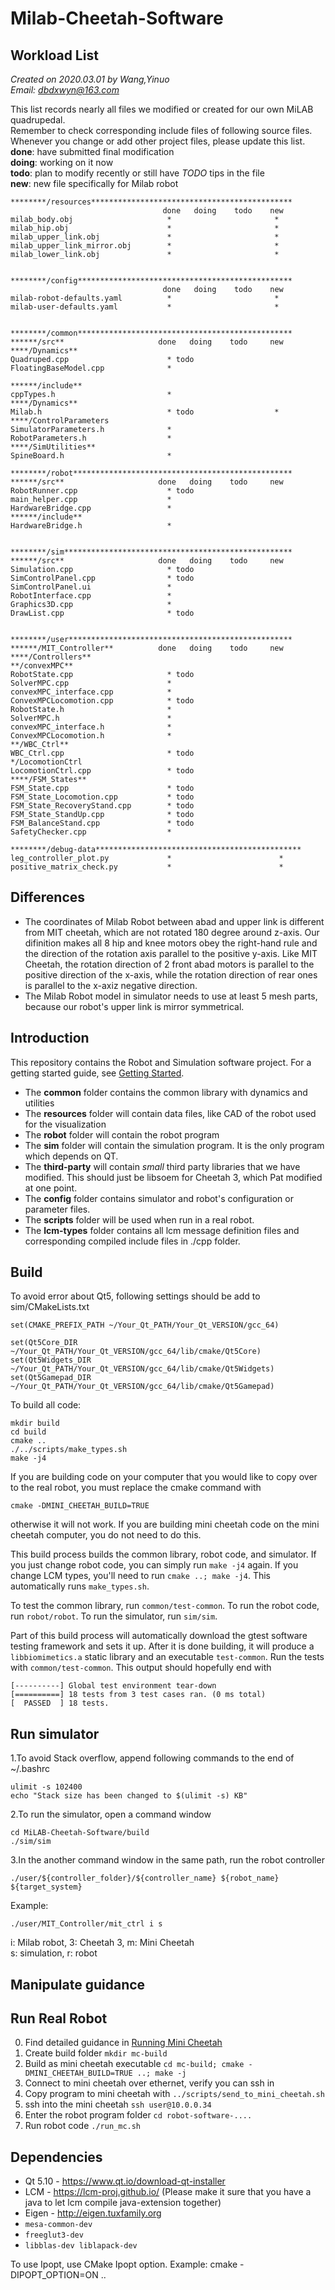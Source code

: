 # Milab-Cheetah-Software 
## Workload List
*Created on 2020.03.01 by Wang,Yinuo*\
*Email: dbdxwyn@163.com*

This list records nearly all files we modified or created for our own MiLAB quadrupedal. \
Remember to check corresponding include files of following source files. \
Whenever you change or add other project files, please update this list. \
**done**: have submitted final modification \
**doing**: working on it now \
**todo**: plan to modify recently or still have *TODO* tips in the file \
**new**: new file specifically for Milab robot
```
********/resources*********************************************
                                  done   doing    todo    new
milab_body.obj                     *                       *
milab_hip.obj                      *                       *
milab_upper_link.obj               *                       *
milab_upper_link_mirror.obj        *                       *
milab_lower_link.obj               *                       *


********/config************************************************
                                  done   doing    todo    new
milab-robot-defaults.yaml          *                       *
milab-user-defaults.yaml           *                       *


********/common************************************************
******/src**                     done   doing    todo     new
****/Dynamics**
Quadruped.cpp                      * todo
FloatingBaseModel.cpp              * 

******/include**
cppTypes.h                         *
****/Dynamics**
Milab.h                            * todo                  *
****/ControlParameters
SimulatorParameters.h              *
RobotParameters.h                  *
****/SimUtilities**
SpineBoard.h                       *

********/robot*************************************************
******/src**                     done   doing    todo     new
RobotRunner.cpp                    * todo
main_helper.cpp                    *
HardwareBridge.cpp                 *
******/include**
HardwareBridge.h                   *


********/sim***************************************************
******/src**                     done   doing    todo     new
Simulation.cpp                     * todo
SimControlPanel.cpp                * todo
SimControlPanel.ui                 *
RobotInterface.cpp                 *
Graphics3D.cpp                     *
DrawList.cpp                       * todo


********/user**************************************************
******/MIT_Controller**          done   doing    todo     new
****/Controllers**
**/convexMPC**
RobotState.cpp                     * todo
SolverMPC.cpp                      *
convexMPC_interface.cpp            *
ConvexMPCLocomotion.cpp            * todo
RobotState.h                       *
SolverMPC.h                        *
convexMPC_interface.h              *
ConvexMPCLocomotion.h              *
**/WBC_Ctrl** 
WBC_Ctrl.cpp                       * todo
*/LocomotionCtrl
LocomotionCtrl.cpp                 * todo
****/FSM_States**
FSM_State.cpp                      * todo
FSM_State_Locomotion.cpp           * todo
FSM_State_RecoveryStand.cpp        * todo
FSM_State_StandUp.cpp              * todo
FSM_BalanceStand.cpp               * todo
SafetyChecker.cpp                  *

********/debug-data**********************************************
leg_controller_plot.py             *                        *
positive_matrix_check.py           *                        *

```
## Differences
* The coordinates of Milab Robot between abad and upper link is different from MIT cheetah, which are not rotated 180 degree around z-axis. Our difinition makes all 8 hip and knee motors obey the right-hand rule and the direction of the rotation axis parallel to the positive y-axis. Like MIT Cheetah, the rotation direction of 2 front abad motors is parallel to the positive direction of the x-axis, while the rotation direction of rear ones is parallel to the x-axiz negative direction.
* The Milab Robot model in simulator needs to use at least 5 mesh parts, because our robot's upper link is mirror symmetrical.

## Introduction
This repository contains the Robot and Simulation software project. For a getting started guide, see [Getting Started](https://github.com/AWang-Cabin/MiLAB-Cheetah-Software/blob/master/documentation/getting_started.md).

* The **common** folder contains the common library with dynamics and utilities
* The **resources** folder will contain data files, like CAD of the robot used for the visualization
* The **robot** folder will contain the robot program
* The **sim** folder will contain the simulation program. It is the only program which depends on QT.
* The **third-party** will contain *small* third party libraries that we have modified. This should just be libsoem for Cheetah 3, which Pat modified at one point.
* The **config** folder contains simulator and robot's configuration or parameter files.
* The **scripts** folder will be used when run in a real robot.
* The **lcm-types** folder contains all lcm message definition files and corresponding compiled include files in ./cpp folder.

## Build
To avoid error about Qt5, following settings should be add to sim/CMakeLists.txt
```
set(CMAKE_PREFIX_PATH ~/Your_Qt_PATH/Your_Qt_VERSION/gcc_64)

set(Qt5Core_DIR ~/Your_Qt_PATH/Your_Qt_VERSION/gcc_64/lib/cmake/Qt5Core)
set(Qt5Widgets_DIR ~/Your_Qt_PATH/Your_Qt_VERSION/gcc_64/lib/cmake/Qt5Widgets)
set(Qt5Gamepad_DIR ~/Your_Qt_PATH/Your_Qt_VERSION/gcc_64/lib/cmake/Qt5Gamepad)
```
To build all code:
```
mkdir build
cd build
cmake ..
./../scripts/make_types.sh
make -j4
```

If you are building code on your computer that you would like to copy over to the real robot, you must replace the cmake command with
```
cmake -DMINI_CHEETAH_BUILD=TRUE
```
otherwise it will not work.  If you are building mini cheetah code on the mini cheetah computer, you do not need to do this.

This build process builds the common library, robot code, and simulator. If you just change robot code, you can simply run `make -j4` again. If you change LCM types, you'll need to run `cmake ..; make -j4`. This automatically runs `make_types.sh`.

To test the common library, run `common/test-common`. To run the robot code, run `robot/robot`. To run the simulator, run `sim/sim`.

Part of this build process will automatically download the gtest software testing framework and sets it up. After it is done building, it will produce a `libbiomimetics.a` static library and an executable `test-common`.  Run the tests with `common/test-common`. This output should hopefully end with

```
[----------] Global test environment tear-down
[==========] 18 tests from 3 test cases ran. (0 ms total)
[  PASSED  ] 18 tests.
```
## Run simulator
1.To avoid Stack overflow, append following commands to the end of ~/.bashrc
```
ulimit -s 102400
echo "Stack size has been changed to $(ulimit -s) KB"
```
2.To run the simulator, open a command window
```
cd MiLAB-Cheetah-Software/build
./sim/sim
```
3.In the another command window in the same path, run the robot controller
```
./user/${controller_folder}/${controller_name} ${robot_name} ${target_system}
```
Example:
```
./user/MIT_Controller/mit_ctrl i s 
```
i: Milab robot,  3: Cheetah 3,  m: Mini Cheetah \
s: simulation,  r: robot

## Manipulate guidance


## Run Real Robot
0. Find detailed guidance in [Running Mini Cheetah](http://ghttps://github.com/AWang-Cabin/MiLAB-Cheetah-Software/blob/master/documentation/running_mini_cheetah.mdoogle.com)
1. Create build folder `mkdir mc-build`
2. Build as mini cheetah executable `cd mc-build; cmake -DMINI_CHEETAH_BUILD=TRUE ..; make -j`
3. Connect to mini cheetah over ethernet, verify you can ssh in
4. Copy program to mini cheetah with `../scripts/send_to_mini_cheetah.sh`
5. ssh into the mini cheetah `ssh user@10.0.0.34`
6. Enter the robot program folder `cd robot-software-....`
7. Run robot code `./run_mc.sh` 

## Dependencies
- Qt 5.10 - https://www.qt.io/download-qt-installer
- LCM - https://lcm-proj.github.io/ (Please make it sure that you have a java to let lcm compile java-extension together)
- Eigen - http://eigen.tuxfamily.org
- `mesa-common-dev`
- `freeglut3-dev`
- `libblas-dev liblapack-dev`

To use Ipopt, use CMake Ipopt option. Example: cmake -DIPOPT_OPTION=ON ..

